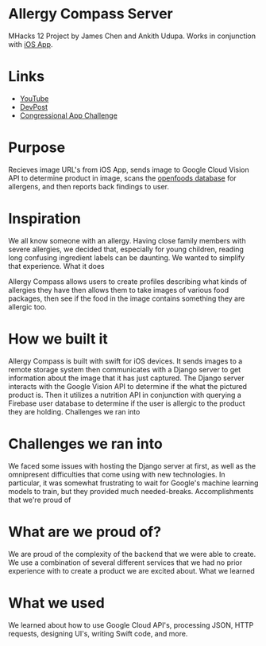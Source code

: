 # Allergy Compass Server
MHacks 12 Project by James Chen and Ankith Udupa. Works in conjunction with [iOS App](https://github.com/ankithu/Allergy-Compass).

# Links
* [YouTube](https://www.youtube.com/watch?v=W9OGRA9Np5w)
* [DevPost](https://devpost.com/software/allergy-compass)
* [Congressional App Challenge](https://stevens.house.gov/media/press-releases/stevens-announces-winner-2019-congressional-app-challenge)

# Purpose
Recieves image URL's from iOS App, sends image to Google Cloud Vision API to determine product in image, scans the [openfoods database](https://github.com/openfoodfacts/openfoodfacts-python) for allergens, and then reports back findings to user.

# Inspiration
We all know someone with an allergy. Having close family members with severe allergies, we decided that, especially for young children, reading long confusing ingredient labels can be daunting. We wanted to simplify that experience.
What it does

Allergy Compass allows users to create profiles describing what kinds of allergies they have then allows them to take images of various food packages, then see if the food in the image contains something they are allergic too.

# How we built it

Allergy Compass is built with swift for iOS devices. It sends images to a remote storage system then communicates with a Django server to get information about the image that it has just captured. The Django server interacts with the Google Vision API to determine if the what the pictured product is. Then it utilizes a nutrition API in conjunction with querying a Firebase user database to determine if the user is allergic to the product they are holding.
Challenges we ran into

# Challenges we ran into
We faced some issues with hosting the Django server at first, as well as the omnipresent difficulties that come using with new technologies. In particular, it was somewhat frustrating to wait for Google's machine learning models to train, but they provided much needed-breaks.
Accomplishments that we're proud of

# What are we proud of?
We are proud of the complexity of the backend that we were able to create. We use a combination of several different services that we had no prior experience with to create a product we are excited about.
What we learned

# What we used
We learned about how to use Google Cloud API's, processing JSON, HTTP requests, designing UI's, writing Swift code, and more.
